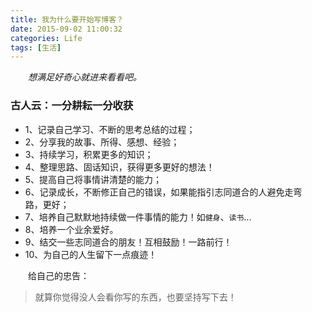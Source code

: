 ```yaml
---
title: 我为什么要开始写博客？
date: 2015-09-02 11:00:32
categories: Life
tags: [生活]
---
```



　　*想满足好奇心就进来看看吧。*

<!-- more -->

### 古人云：一分耕耘一分收获

* 1、记录自己学习、不断的思考总结的过程；
* 2、分享我的故事、所得、感想、经验；
* 3、持续学习，积累更多的知识；
* 4、整理思路、固话知识，获得更多更好的想法！
* 5、提高自己将事情讲清楚的能力；
* 6、记录成长，不断修正自己的错误，如果能指引志同道合的人避免走弯  
     路，更好；
* 7、培养自己默默地持续做一件事情的能力！如`健身`、`读书`...
* 8、培养一个业余爱好。
* 9、结交一些志同道合的朋友！互相鼓励！一路前行！
* 10、为自己的人生留下一点痕迹！

　　给自己的忠告：

> 就算你觉得没人会看你写的东西，也要坚持写下去！
    